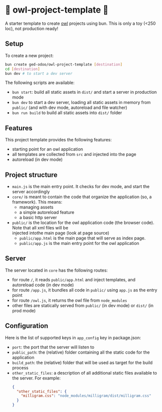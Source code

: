 # 🦉 owl-project-template 🦉

A starter template to create [owl](https://github.com/odoo/owl) projects using bun. This is only a toy (<250 loc), not
production ready!

## Setup

To create a new project:

```bash
bun create ged-odoo/owl-project-template [destination]
cd [destination]
bun dev # to start a dev server
```

The following scripts are available:

- `bun start`: build all static assets in `dist/` and start a server in production mode 
- `bun dev` to start a dev server, loading all static assets in memory from `public/` (and with dev mode, autoreload and file watcher)
- `bun run build` to build all static assets into `dist/` folder

## Features

This project template provides the following features:

- starting point for an owl application
- all templates are collected from `src` and injected into the page
- autoreload (in dev mode)

## Project structure

- `main.js` is the main entry point. It checks for dev mode, and start the server accordingly
- `core/` is meant to contain the code that organize the application (so, a framework). This means:
  - managing assets
  - a simple autoreload feature
  - a basic http server
- `public/` is the location for the owl application code (the browser code). Note that all xml files will be  
  injected intothe main page (look at page source)
  - `public/app.html` is the main page that will serve as index page.
  - `public/app.js` is the main entry point for the owl application

## Server

The server located in `core` has the following routes:

- for route `/`, it reads `public/app.html` and inject templates, and autoreload code (in dev mode)
- for route `/app.js`, it bundles all code in `public/` using `app.js` as the entry point
- for route `/owl.js`, it returns the owl file from `node_modules`
- other files are statically served from `public/` (in dev mode) or `dist/` (in prod mode)

## Configuration

Here is the list of supported keys in `app_config` key in package.json:

- `port`: the port that the server will listen to
- `public_path`: the (relative) folder containing all the static code for the application
- `build_path`: the (relative) folder that will be used as target for the build process
- `other_static_files`: a description of all additional static files available to the server.
  For example:
  ```json
  {
    "other_static_files": {
      "milligram.css": "node_modules/milligram/dist/milligram.css"
    }
  }
  ```